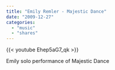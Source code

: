 ```yaml
---
title: "Emily Remler - Majestic Dance"
date: "2009-12-27"
categories:
  - "music"
  - "shares"
---
```


{{< youtube Ehep5aG7_qk >}}

Emily solo performance of Majestic Dance
